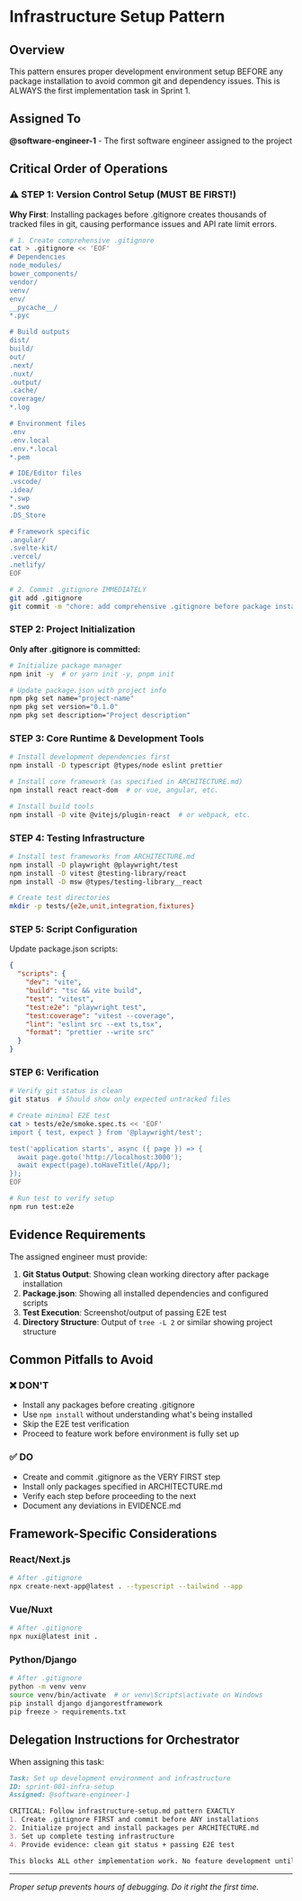 # Infrastructure Setup Pattern

## Overview
This pattern ensures proper development environment setup BEFORE any package installation to avoid common git and dependency issues. This is ALWAYS the first implementation task in Sprint 1.

## Assigned To
**@software-engineer-1** - The first software engineer assigned to the project

## Critical Order of Operations

### ⚠️ STEP 1: Version Control Setup (MUST BE FIRST!)

**Why First**: Installing packages before .gitignore creates thousands of tracked files in git, causing performance issues and API rate limit errors.

```bash
# 1. Create comprehensive .gitignore
cat > .gitignore << 'EOF'
# Dependencies
node_modules/
bower_components/
vendor/
venv/
env/
__pycache__/
*.pyc

# Build outputs
dist/
build/
out/
.next/
.nuxt/
.output/
.cache/
coverage/
*.log

# Environment files
.env
.env.local
.env.*.local
*.pem

# IDE/Editor files
.vscode/
.idea/
*.swp
*.swo
.DS_Store

# Framework specific
.angular/
.svelte-kit/
.vercel/
.netlify/
EOF

# 2. Commit .gitignore IMMEDIATELY
git add .gitignore
git commit -m "chore: add comprehensive .gitignore before package installation"
```

### STEP 2: Project Initialization

**Only after .gitignore is committed:**

```bash
# Initialize package manager
npm init -y  # or yarn init -y, pnpm init

# Update package.json with project info
npm pkg set name="project-name"
npm pkg set version="0.1.0"
npm pkg set description="Project description"
```

### STEP 3: Core Runtime & Development Tools

```bash
# Install development dependencies first
npm install -D typescript @types/node eslint prettier

# Install core framework (as specified in ARCHITECTURE.md)
npm install react react-dom  # or vue, angular, etc.

# Install build tools
npm install -D vite @vitejs/plugin-react  # or webpack, etc.
```

### STEP 4: Testing Infrastructure

```bash
# Install test frameworks from ARCHITECTURE.md
npm install -D playwright @playwright/test
npm install -D vitest @testing-library/react
npm install -D msw @types/testing-library__react

# Create test directories
mkdir -p tests/{e2e,unit,integration,fixtures}
```

### STEP 5: Script Configuration

Update package.json scripts:
```json
{
  "scripts": {
    "dev": "vite",
    "build": "tsc && vite build",
    "test": "vitest",
    "test:e2e": "playwright test",
    "test:coverage": "vitest --coverage",
    "lint": "eslint src --ext ts,tsx",
    "format": "prettier --write src"
  }
}
```

### STEP 6: Verification

```bash
# Verify git status is clean
git status  # Should show only expected untracked files

# Create minimal E2E test
cat > tests/e2e/smoke.spec.ts << 'EOF'
import { test, expect } from '@playwright/test';

test('application starts', async ({ page }) => {
  await page.goto('http://localhost:3000');
  await expect(page).toHaveTitle(/App/);
});
EOF

# Run test to verify setup
npm run test:e2e
```

## Evidence Requirements

The assigned engineer must provide:

1. **Git Status Output**: Showing clean working directory after package installation
2. **Package.json**: Showing all installed dependencies and configured scripts
3. **Test Execution**: Screenshot/output of passing E2E test
4. **Directory Structure**: Output of `tree -L 2` or similar showing project structure

## Common Pitfalls to Avoid

### ❌ DON'T
- Install any packages before creating .gitignore
- Use `npm install` without understanding what's being installed
- Skip the E2E test verification
- Proceed to feature work before environment is fully set up

### ✅ DO
- Create and commit .gitignore as the VERY FIRST step
- Install only packages specified in ARCHITECTURE.md
- Verify each step before proceeding to the next
- Document any deviations in EVIDENCE.md

## Framework-Specific Considerations

### React/Next.js
```bash
# After .gitignore
npx create-next-app@latest . --typescript --tailwind --app
```

### Vue/Nuxt
```bash
# After .gitignore
npx nuxi@latest init .
```

### Python/Django
```bash
# After .gitignore
python -m venv venv
source venv/bin/activate  # or venv\Scripts\activate on Windows
pip install django djangorestframework
pip freeze > requirements.txt
```

## Delegation Instructions for Orchestrator

When assigning this task:

```markdown
Task: Set up development environment and infrastructure
ID: sprint-001-infra-setup
Assigned: @software-engineer-1

CRITICAL: Follow infrastructure-setup.md pattern EXACTLY
1. Create .gitignore FIRST and commit before ANY installations
2. Initialize project and install packages per ARCHITECTURE.md
3. Set up complete testing infrastructure
4. Provide evidence: clean git status + passing E2E test

This blocks ALL other implementation work. No feature development until complete.
```

---
*Proper setup prevents hours of debugging. Do it right the first time.*